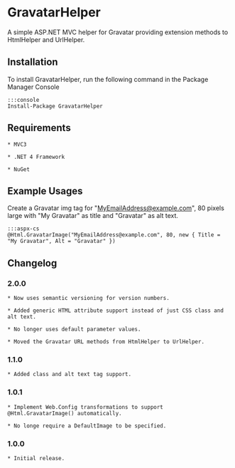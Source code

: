 GravatarHelper
==============

A simple ASP.NET MVC helper for Gravatar providing extension methods to HtmlHelper and UrlHelper. 

## Installation

To install GravatarHelper, run the following command in the Package Manager Console

	:::console
	Install-Package GravatarHelper

## Requirements

	* MVC3
	
	* .NET 4 Framework
	
	* NuGet

## Example Usages

Create a Gravatar img tag for "MyEmailAddress@example.com", 80 pixels large with "My Gravatar" as title  and "Gravatar" as alt text.

    :::aspx-cs
	@Html.GravatarImage("MyEmailAddress@example.com", 80, new { Title = "My Gravatar", Alt = "Gravatar" })	
	
## Changelog

### 2.0.0

	* Now uses semantic versioning for version numbers.
	
	* Added generic HTML attribute support instead of just CSS class and alt text. 
	
	* No longer uses default parameter values.
	
	* Moved the Gravatar URL methods from HtmlHelper to UrlHelper.

### 1.1.0

	* Added class and alt text tag support.

### 1.0.1

	* Implement Web.Config transformations to support @Html.GravatarImage() automatically.
	
	* No longe require a DefaultImage to be specified.

### 1.0.0

	* Initial release.